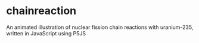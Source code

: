 # chainreaction
An animated illustration of nuclear fission chain reactions with uranium-235, written in JavaScript using P5JS
